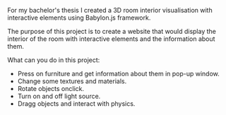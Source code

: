 For my bachelor's thesis I created a 3D room interior visualisation with interactive elements using Babylon.js framework.

The purpose of this project is to create a website that would display the interior of the room with interactive elements and the information about them.

What can you do in this project:
  - Press on furniture and get information about them in pop-up window.
  - Change some textures and materials.
  - Rotate objects onclick.
  - Turn on and off light source.
  - Dragg objects and interact with physics.
